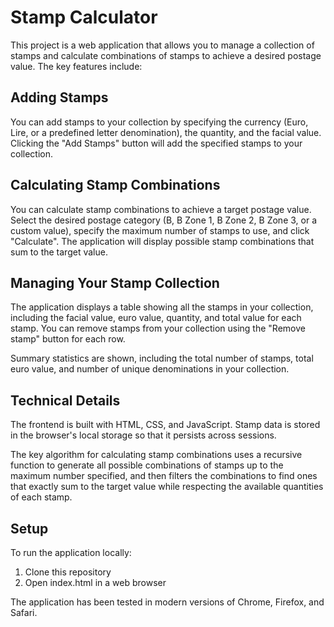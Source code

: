# Stamp Calculator

This project is a web application that allows you to manage a collection of stamps and calculate combinations of stamps to achieve a desired postage value. The key features include:

## Adding Stamps
You can add stamps to your collection by specifying the currency (Euro, Lire, or a predefined letter denomination), the quantity, and the facial value. Clicking the "Add Stamps" button will add the specified stamps to your collection.

## Calculating Stamp Combinations 
You can calculate stamp combinations to achieve a target postage value. Select the desired postage category (B, B Zone 1, B Zone 2, B Zone 3, or a custom value), specify the maximum number of stamps to use, and click "Calculate". The application will display possible stamp combinations that sum to the target value.

## Managing Your Stamp Collection
The application displays a table showing all the stamps in your collection, including the facial value, euro value, quantity, and total value for each stamp. You can remove stamps from your collection using the "Remove stamp" button for each row.

Summary statistics are shown, including the total number of stamps, total euro value, and number of unique denominations in your collection.

## Technical Details
The frontend is built with HTML, CSS, and JavaScript. Stamp data is stored in the browser's local storage so that it persists across sessions.

The key algorithm for calculating stamp combinations uses a recursive function to generate all possible combinations of stamps up to the maximum number specified, and then filters the combinations to find ones that exactly sum to the target value while respecting the available quantities of each stamp.

## Setup
To run the application locally:
1. Clone this repository 
2. Open index.html in a web browser

The application has been tested in modern versions of Chrome, Firefox, and Safari.

